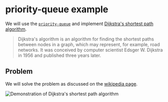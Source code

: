 # priority-queue example
We will use the [`priority-queue`][priority-queue] and implement [Dijkstra's shortest path algorithm][dijkstra].

> Dijkstra's algorithm is an algorithm for finding the shortest paths between nodes in a graph, which may represent, for example, road networks. It was conceived by computer scientist Edsger W. Dijkstra in 1956 and published three years later.

## Problem
We will solve the problem as discussed on the [wikipedia page][dijkstra].

![Demonstration of Dijkstra's shortest path algorithm](https://upload.wikimedia.org/wikipedia/commons/5/57/Dijkstra_Animation.gif)

[priority-queue]: https://package.elm-lang.org/packages/HAN-ASD-DT/priority-queue/latest
[dijkstra]: https://en.wikipedia.org/wiki/Dijkstra%27s_algorithm
